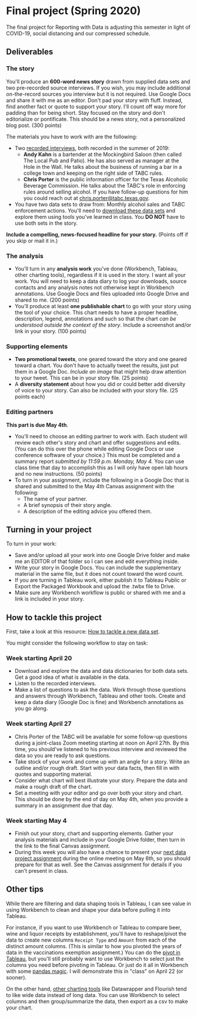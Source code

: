 # Final project (Spring 2020)

The final project for Reporting with Data is adjusting this semester in light of COVID-19, social distancing and our compressed schedule.

## Deliverables

### The story

You'll produce an **600-word news story** drawn from supplied data sets and two pre-recorded source interviews. If you wish, you may include additional on-the-record sources you interview but it is not required. Use Google Docs and share it with me as an editor. Don't pad your story with fluff. Instead, find another fact or quote to support your story. I'll count off way more for padding than for being short. Stay focused on the story and don't editorialize or pontificate. This should be a news story, not a personalized blog post. (300 points)

The materials you have to work with are the following:

- Two [recorded interviews](https://drive.google.com/open?id=1JfH1BKvyjrN9AT_4TFIt7rTRD2sOPCgV), both recorded in the summer of 2019:
  - **Andy Kahn** is a bartender at the Mockingbird Saloon (then called The Local Pub and Patio). He has also served as manager at the Hole in the Wall. He talks about the business of running a bar in a college town and keeping on the right side of TABC rules.
  - **Chris Porter** is the public information officer for the Texas Alcoholic Beverage Commission. He talks about the TABC's role in enforcing rules around selling alcohol. If you have follow-up questions for him you could reach out at <chris.porter@tabc.texas.gov>.
- You have two data sets to draw from: Monthly alcohol sales and TABC enforcement actions. You'll need to [download these data sets](README.md) and explore them using tools you've learned in class. You **DO NOT** have to use both sets in the story.

**Include a compelling, news-focused headline for your story.** (Points off if you skip or mail it in.)

### The analysis

- You'll turn in any **analysis work** you've done (Workbench, Tableau, other charting tools), regardless if it is used in the story. I want all your work. You will need to keep a data diary to log your downloads, source contacts and any analysis notes not otherwise kept in Workbench annotations. Use Google Docs and files uploaded into Google Drive and shared to me. (200 points)
- You'll produce at least **one publishable chart**  to go with your story using the tool of your choice. This chart needs to have a proper headline, description, legend, annotations and such so that the chart _can be understood outside the context of the story_. Include a screenshot and/or link in your story. (100 points)

### Supporting elements

- **Two promotional tweets**, one geared toward the story and one geared toward a chart. You don't have to actually tweet the results, just put them in a Google Doc. _Include an image_ that might help draw attention to your tweet. This can be in your story file. (25 points)
- A **diversity statement** about how you did or could better add diversity of voice to your story. Can also be included with your story file. (25 points each)

### Editing partners

**This part is due May 4th**.

- You'll need to choose an editing partner to work with. Each student will review each other's story and chart and offer suggestions and edits. (You can do this over the phone while editing Google Docs or use conference software of your choice.) This must be completed and a summary report _submitted by 11:59 p.m. Monday, May 4._ You can use class time that day to accomplish this as I will only have open lab hours and no new instructions. (50 points)
- To turn in your assignment, include the following in a Google Doc that is shared and submitted to the May 4th Canvas assignment with the following:
  - The name of your partner.
  - A brief synopsis of their story angle.
  - A description of the editing advice you offered them.

## Turning in your project

To turn in your work:

- Save and/or upload all your work into one Google Drive folder and make me an EDITOR of that folder so I can see and edit everything inside.
- Write your story in Google Docs. You can include the supplementary material in the same file, but it does not count toward the word count.
- If you are turning in Tableau work, either publish it to Tableau Public or Export the Packaged Workbook and upload the .twbx file to Drive.
- Make sure any Workbench workflow is public or shared with me and a link is included in your story.

## How to tackle this project

First, take a look at this resource: [How to tackle a new data set](https://docs.google.com/document/d/1ql3NcPihfTsWb5qFxWIxthybpSvFh_cAcPuMi1McM_0/edit).

You might consider the following workflow to stay on task:

### Week starting April 20

- Download and explore the data and data dictionaries for both data sets. Get a good idea of what is available in the data.
- Listen to the recorded interviews.
- Make a list of questions to ask the data. Work through those questions and answers through Workbench, Tableau and other tools. Create and keep a data diary (Google Doc is fine) and Workbench annotations as you go along.

### Week starting April 27

- Chris Porter of the TABC will be available for some follow-up questions during a joint-class Zoom meeting starting at noon on April 27th. By this time, you should've listened to his previous interview and reviewed the data so you are ready to ask questions.
- Take stock of your work and come up with an angle for a story. Write an outline and/or rough draft. Start with your data facts, then fill in with quotes and supporting material.
- Consider what chart will best illustrate your story. Prepare the data and make a rough draft of the chart.
- Set a meeting with your editor and go over both your story and chart. This should be done by the end of day on May 4th, when you provide a summary in an assignment due that day.

### Week starting May 4

- Finish out your story, chart and supporting elements. Gather your analysis materials and include in your Google Drive folder, then turn in the link to the final Canvas assignment.
- During this week you will also have a chance to present your [next data project assignment](../final-project-rubric-next-project.md) during the online meeting on May 6th, so you should prepare for that as well. See the Canvas assignment for details if you can't present in class.

## Other tips

While there are filtering and data shaping tools in Tableau, I can see value in using Workbench to clean and shape your data before pulling it into Tableau.

For instance, if you want to use Workbench or Tableau to compare beer, wine and liquor receipts by establishment, you'll have to reshape/pivot the data to create new columns `Receipt Type` and `Amount` from each of the distinct amount columns. (This is similar to how you pivoted the years of data in the vaccinations exemption assignment.) You can do the [pivot in Tableau](https://docs.google.com/document/d/1pSdQheJsPggz-K_5qKu2xj4R94swupyhFXfcum3hfeM/edit#heading=h.18bxs1jr8kll), but you'll still probably want to use Workbench to select just the columns you need before pivoting in Tableau. Or just do it all in Workbench with some [pandas magic](https://github.com/utdata/rwd-workbench/blob/master/reshape-melt.md). I will demonstrate this in "class" on April 22 (or sooner).

On the other hand, [other charting tools](https://docs.google.com/document/d/1ql3NcPihfTsWb5qFxWIxthybpSvFh_cAcPuMi1McM_0/edit) like Datawrapper and Flourish tend to like wide data instead of long data. You can use Workbench to select columns and then group/summarize the data, then export as a csv to make your chart.
